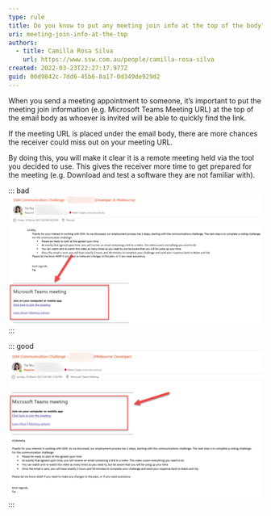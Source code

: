 ```yaml
---
type: rule
title: Do you know to put any meeting join info at the top of the body?
uri: meeting-join-info-at-the-top
authors:
  - title: Camilla Rosa Silva
    url: https://www.ssw.com.au/people/camilla-rosa-silva
created: 2022-03-23T22:27:17.977Z
guid: 00d9842c-7dd6-45b6-8a17-0d349de929d2
---
```

When you send a meeting appointment to someone, it’s important to put the meeting join information (e.g. Microsoft Teams Meeting URL) at the top of the email body as whoever is invited will be able to quickly find the link.

If the meeting URL is placed under the email body, there are more chances the receiver could miss out on your meeting URL.  

<!--endintro-->

By doing this, you will make it clear it is a remote meeting held via the tool you decided to use. This gives the receiver more time to get prepared for the meeting (e.g. Download and test a software they are not familiar with).

::: bad
![Figure: Bad example - The meeting link is under text body](join-info-bad.png)
:::

::: good
![Figure: Good example - Always put meeting link on the top](join-info-good.png)
:::
